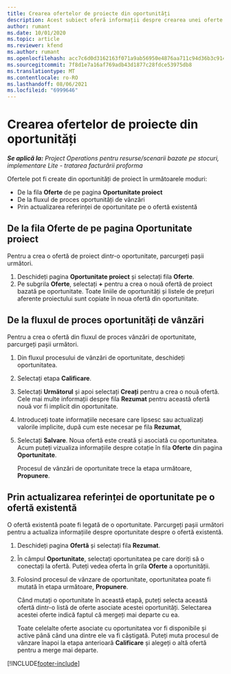```yaml
---
title: Crearea ofertelor de proiecte din oportunități
description: Acest subiect oferă informații despre crearea unei oferte de proiect dintr-o oportunitate.
author: rumant
ms.date: 10/01/2020
ms.topic: article
ms.reviewer: kfend
ms.author: rumant
ms.openlocfilehash: acc7c6d0d3162163f071a9ab56950e4876aa711c94d36b3c9149cd46d76c57bd
ms.sourcegitcommit: 7f8d1e7a16af769adb43d1877c28fdce53975db8
ms.translationtype: MT
ms.contentlocale: ro-RO
ms.lasthandoff: 08/06/2021
ms.locfileid: "6999646"
---
```

# <a name="create-project-quotes-from-opportunities"></a>Crearea ofertelor de proiecte din oportunități

_**Se aplică la:** Project Operations pentru resurse/scenarii bazate pe stocuri, implementare Lite - tratarea facturării proforma_

Ofertele pot fi create din oportunități de proiect în următoarele moduri:

- De la fila **Oferte** de pe pagina **Oportunitate proiect**
- De la fluxul de proces oportunități de vânzări
- Prin actualizarea referinței de oportunitate pe o ofertă existentă

## <a name="from-the-quotes-tab-of-the-project-opportunity-page"></a>De la fila Oferte de pe pagina Oportunitate proiect

Pentru a crea o ofertă de proiect dintr-o oportunitate, parcurgeți pașii următori.

1. Deschideți pagina **Oportunitate proiect** și selectați fila **Oferte**. 
2. Pe subgrila **Oferte**, selectați **+** pentru a crea o nouă ofertă de proiect bazată pe oportunitate. Toate liniile de oportunități și listele de prețuri aferente proiectului sunt copiate în noua ofertă din oportunitate.

## <a name="from-the-opportunity-sales-process-flow"></a>De la fluxul de proces oportunități de vânzări

Pentru a crea o ofertă din fluxul de proces vânzări de oportunitate, parcurgeți pașii următori.

1. Din fluxul procesului de vânzări de oportunitate, deschideți oportunitatea.
2. Selectați etapa **Calificare**. 
3. Selectați **Următorul** și apoi selectați **Creați** pentru a crea o nouă ofertă. Cele mai multe informații despre fila **Rezumat** pentru această ofertă nouă vor fi implicit din oportunitate. 
4. Introduceți toate informațiile necesare care lipsesc sau actualizați valorile implicite, după cum este necesar pe fila **Rezumat**,
5. Selectați **Salvare**. Noua ofertă este creată și asociată cu oportunitatea. Acum puteți vizualiza informațiile despre cotație în fila **Oferte** din pagina **Oportunitate**. 

   Procesul de vânzări de oportunitate trece la etapa următoare, **Propunere**.


## <a name="by-updating-the-opportunity-reference-on-an-existing-quote"></a>Prin actualizarea referinței de oportunitate pe o ofertă existentă

O ofertă existentă poate fi legată de o oportunitate. Parcurgeți pașii următori pentru a actualiza informațiile despre oportunitate despre o ofertă existentă.

1. Deschideți pagina **Ofertă** și selectați fila **Rezumat**.
2. În câmpul **Oportunitate**, selectați oportunitatea pe care doriți să o conectați la ofertă. Puteți vedea oferta în grila **Oferte** a oportunității. 
3. Folosind procesul de vânzare de oportunitate, oportunitatea poate fi mutată în etapa următoare, **Propunere**. 

   Când mutați o oportunitate în această etapă, puteți selecta această ofertă dintr-o listă de oferte asociate acestei oportunități. Selectarea acestei oferte indică faptul că mergeți mai departe cu ea.

   Toate celelalte oferte asociate cu oportunitatea vor fi disponibile și active până când una dintre ele va fi câștigată. Puteți muta procesul de vânzare înapoi la etapa anterioară **Calificare** și alegeți o altă ofertă pentru a merge mai departe.


[!INCLUDE[footer-include](../includes/footer-banner.md)]